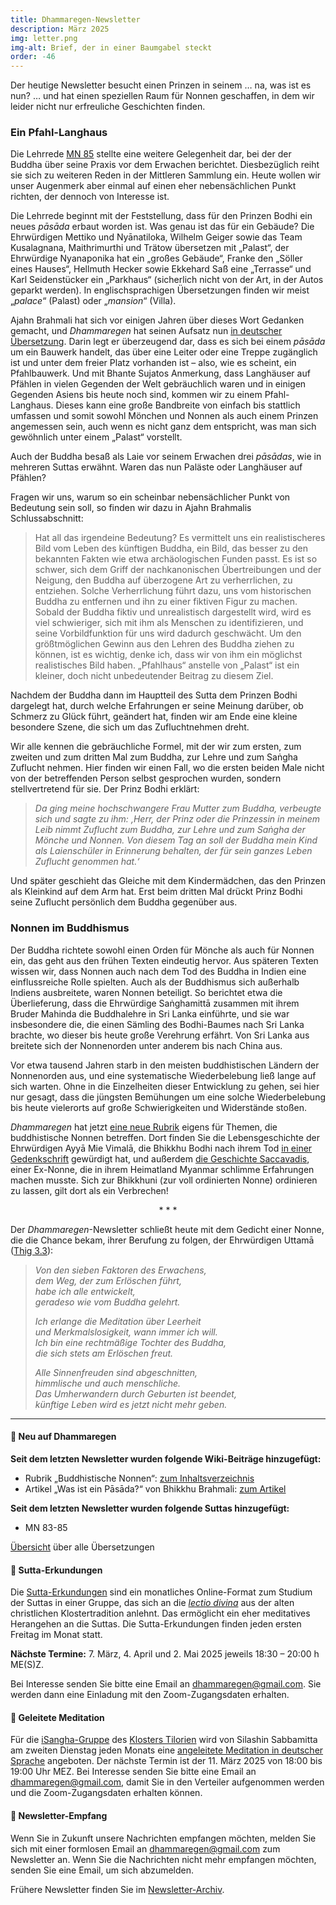 ```yaml
---
title: Dhammaregen-Newsletter
description: März 2025
img: letter.png
img-alt: Brief, der in einer Baumgabel steckt
order: -46
---
```


Der heutige Newsletter besucht einen Prinzen in seinem … na, was ist es nun? … und hat einen speziellen Raum für Nonnen geschaffen, in dem wir leider nicht nur erfreuliche Geschichten finden.

### Ein Pfahl-Langhaus

Die Lehrrede [MN 85](#/sutta/mn85/de/sabbamitta) stellte eine weitere Gelegenheit dar, bei der der Buddha über seine Praxis vor dem Erwachen berichtet. Diesbezüglich reiht sie sich zu weiteren Reden in der Mittleren Sammlung ein. Heute wollen wir unser Augenmerk aber einmal auf einen eher nebensächlichen Punkt richten, der dennoch von Interesse ist. 

Die Lehrrede beginnt mit der Feststellung, dass für den Prinzen Bodhi ein neues *pāsāda* erbaut worden ist. Was genau ist das für ein Gebäude? Die Ehrwürdigen Mettiko und Nyānatiloka, Wilhelm Geiger sowie das Team Kusalagnana, Maithrimurthi und Trätow übersetzen mit „Palast“, der Ehrwürdige Nyanaponika hat ein „großes Gebäude“, Franke den „Söller eines Hauses“, Hellmuth Hecker sowie Ekkehard Saß eine „Terrasse“ und Karl Seidenstücker ein „Parkhaus“ (sicherlich nicht von der Art, in der Autos geparkt werden). In englischsprachigen Übersetzungen finden wir meist „*palace*“ (Palast) oder „*mansion*“ (Villa).

Ajahn Brahmali hat sich vor einigen Jahren über dieses Wort Gedanken gemacht, und *Dhammaregen* hat seinen Aufsatz nun [in deutscher Übersetzung](#/wiki/buddhismuskunde/pasada). Darin legt er überzeugend dar, dass es sich bei einem *pāsāda* um ein Bauwerk handelt, das über eine Leiter oder eine Treppe zugänglich ist und unter dem freier Platz vorhanden ist – also, wie es scheint, ein Pfahlbauwerk. Und mit Bhante Sujatos Anmerkung, dass Langhäuser auf Pfählen in vielen Gegenden der Welt gebräuchlich waren und in einigen Gegenden Asiens bis heute noch sind, kommen wir zu einem Pfahl-Langhaus. Dieses kann eine große Bandbreite von einfach bis stattlich umfassen und somit sowohl Mönchen und Nonnen als auch einem Prinzen angemessen sein, auch wenn es nicht ganz dem entspricht, was man sich gewöhnlich unter einem „Palast“ vorstellt.

Auch der Buddha besaß als Laie vor seinem Erwachen drei *pāsādas*, wie in mehreren Suttas erwähnt. Waren das nun Paläste oder Langhäuser auf Pfählen?

Fragen wir uns, warum so ein scheinbar nebensächlicher Punkt von Bedeutung sein soll, so finden wir dazu in Ajahn Brahmalis Schlussabschnitt:

>Hat all das irgendeine Bedeutung? Es vermittelt uns ein realistischeres Bild vom Leben des künftigen Buddha, ein Bild, das besser zu den bekannten Fakten wie etwa archäologischen Funden passt. Es ist so schwer, sich dem Griff der nachkanonischen Übertreibungen und der Neigung, den Buddha auf überzogene Art zu verherrlichen, zu entziehen. Solche Verherrlichung führt dazu, uns vom historischen Buddha zu entfernen und ihn zu einer fiktiven Figur zu machen. Sobald der Buddha fiktiv und unrealistisch dargestellt wird, wird es viel schwieriger, sich mit ihm als Menschen zu identifizieren, und seine Vorbildfunktion für uns wird dadurch geschwächt. Um den größtmöglichen Gewinn aus den Lehren des Buddha ziehen zu können, ist es wichtig, denke ich, dass wir von ihm ein möglichst realistisches Bild haben. „Pfahlhaus“ anstelle von „Palast“ ist ein kleiner, doch nicht unbedeutender Beitrag zu diesem Ziel.

Nachdem der Buddha dann im Hauptteil des Sutta dem Prinzen Bodhi dargelegt hat, durch welche Erfahrungen er seine Meinung darüber, ob Schmerz zu Glück führt, geändert hat, finden wir am Ende eine kleine besondere Szene, die sich um das Zufluchtnehmen dreht.

Wir alle kennen die gebräuchliche Formel, mit der wir zum ersten, zum zweiten und zum dritten Mal zum Buddha, zur Lehre und zum Saṅgha Zuflucht nehmen. Hier finden wir einen Fall, wo die ersten beiden Male nicht von der betreffenden Person selbst gesprochen wurden, sondern stellvertretend für sie. Der Prinz Bodhi erklärt:

>*Da ging meine hochschwangere Frau Mutter zum Buddha, verbeugte sich und sagte zu ihm: ‚Herr, der Prinz oder die Prinzessin in meinem Leib nimmt Zuflucht zum Buddha, zur Lehre und zum Saṅgha der Mönche und Nonnen. Von diesem Tag an soll der Buddha mein Kind als Laienschüler in Erinnerung behalten, der für sein ganzes Leben Zuflucht genommen hat.‘* 

Und später geschieht das Gleiche mit dem Kindermädchen, das den Prinzen als Kleinkind auf dem Arm hat. Erst beim dritten Mal drückt Prinz Bodhi seine Zuflucht persönlich dem Buddha gegenüber aus.

### Nonnen im Buddhismus

Der Buddha richtete sowohl einen Orden für Mönche als auch für Nonnen ein, das geht aus den frühen Texten eindeutig hervor. Aus späteren Texten wissen wir, dass Nonnen auch nach dem Tod des Buddha in Indien eine einflussreiche Rolle spielten. Auch als der Buddhismus sich außerhalb Indiens ausbreitete, waren Nonnen beteiligt. So berichtet etwa die Überlieferung, dass die Ehrwürdige Saṅghamittā zusammen mit ihrem Bruder Mahinda die Buddhalehre in Sri Lanka einführte, und sie war insbesondere die, die einen Sämling des Bodhi-Baumes nach Sri Lanka brachte, wo dieser bis  heute große Verehrung erfährt. Von Sri Lanka aus breitete sich der Nonnenorden unter anderem bis nach China aus.

Vor etwa tausend Jahren starb in den meisten buddhistischen Ländern der Nonnenorden aus, und eine systematische Wiederbelebung ließ lange auf sich warten. Ohne in die Einzelheiten dieser Entwicklung zu gehen, sei hier nur gesagt, dass die jüngsten Bemühungen um eine solche Wiederbelebung bis heute vielerorts auf große Schwierigkeiten und Widerstände stoßen.

*Dhammaregen* hat jetzt [eine neue Rubrik](#/wiki/nonnen/inhalt) eigens für Themen, die buddhistische Nonnen betreffen. Dort finden Sie die Lebensgeschichte der Ehrwürdigen Ayyā Mie Vimalā, die Bhikkhu Bodhi nach ihrem Tod [in einer Gedenkschrift](#/wiki/nonnen/mievimala) gewürdigt hat, und außerdem [die Geschichte Saccavadis](#/wiki/nonnen/saccavadi), einer Ex-Nonne, die in ihrem Heimatland Myanmar schlimme Erfahrungen machen musste. Sich zur Bhikkhuni (zur voll ordinierten Nonne) ordinieren zu lassen, gilt dort als ein Verbrechen!

<div style="text-align: center;">* * *</div>

Der *Dhammaregen*-Newsletter schließt heute mit dem Gedicht einer Nonne, die die Chance bekam, ihrer Berufung zu folgen, der Ehrwürdigen Uttamā ([Thig 3.3](#/sutta/thig3.3/de/sabbamitta)):

>*Von den sieben Faktoren des Erwachens,*  
*dem Weg, der zum Erlöschen führt,*  
*habe ich alle entwickelt,*  
*geradeso wie vom Buddha gelehrt.*
>
>*Ich erlange die Meditation über Leerheit*  
*und Merkmalslosigkeit, wann immer ich will.*  
*Ich bin eine rechtmäßige Tochter des Buddha,*  
*die sich stets am Erlöschen freut.*
>
>*Alle Sinnenfreuden sind abgeschnitten,*  
*himmlische und auch menschliche.*  
*Das Umherwandern durch Geburten ist beendet,*  
*künftige Leben wird es jetzt nicht mehr geben.*

---

#### 🔸 Neu auf Dhammaregen

**Seit dem letzten Newsletter wurden folgende Wiki-Beiträge hinzugefügt:**

- Rubrik „Buddhistische Nonnen“: [zum Inhaltsverzeichnis](#/wiki/nonnen/inhalt)
- Artikel „Was ist ein Pāsāda?“ von Bhikkhu Brahmali: [zum Artikel](#/wiki/buddhismuskunde/pasada)

**Seit dem letzten Newsletter wurden folgende Suttas hinzugefügt:**
- MN 83-85

[Übersicht](#/wiki/uebersetzung/uebersicht) über alle Übersetzungen

#### 🔸 Sutta-Erkundungen 

Die [Sutta-Erkundungen](#/wiki/erkundung) sind ein monatliches Online-Format zum Studium der Suttas in einer Gruppe, das sich an die [*lectio divina*](https://de.wikipedia.org/wiki/Lectio_divina) aus der alten christlichen Klostertradition anlehnt. Das ermöglicht ein eher meditatives Herangehen an die Suttas. Die Sutta-Erkundungen finden jeden ersten Freitag im Monat statt. 

**Nächste Termine:** 7. März, 4. April und 2. Mai 2025 jeweils 18:30 – 20:00 h ME(S)Z.

Bei Interesse senden Sie bitte eine Email an [dhammaregen@gmail.com](mailto:dhammaregen@gmail.com). Sie werden dann eine Einladung mit den Zoom-Zugangsdaten erhalten.

#### 🔸 Geleitete Meditation 

Für die [iSangha-Gruppe](https://www.samita.be/de/isangha/) des [Klosters Tilorien](https://www.samita.be/de/tilorien-monastery/) wird von Silashin Sabbamitta am zweiten Dienstag jeden Monats eine [angeleitete Meditation in deutscher Sprache](#/wiki/meditation) angeboten. Der nächste Termin ist der 11. März 2025 von 18:00 bis 19:00 Uhr MEZ. Bei Interesse senden Sie bitte eine Email an [dhammaregen@gmail.com](mailto:dhammaregen@gmail.com), damit Sie in den Verteiler aufgenommen werden und die Zoom-Zugangsdaten erhalten können.

#### 🔸 Newsletter-Empfang

Wenn Sie in Zukunft unsere Nachrichten empfangen möchten, melden Sie sich mit einer formlosen Email an [dhammaregen@gmail.com](mailto:dhammaregen@gmail.com) zum Newsletter an. Wenn Sie die Nachrichten nicht mehr empfangen möchten, senden Sie eine Email, um sich abzumelden. 

Frühere Newsletter finden Sie im [Newsletter-Archiv](#/wiki/news/inhalt).